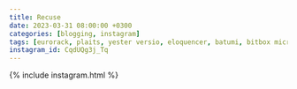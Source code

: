 ```yaml
---
title: Recuse
date: 2023-03-31 08:00:00 +0300
categories: [blogging, instagram]
tags: [eurorack, plaits, yester versio, eloquencer, batumi, bitbox micro]
instagram_id: CqdUQg3j_Tq
---
```


{% include instagram.html %}